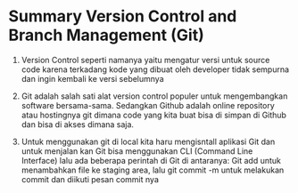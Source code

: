 # Summary Version Control and Branch Management (Git)

1. Version Control seperti namanya yaitu mengatur versi untuk source code karena terkadang kode yang dibuat oleh developer tidak sempurna dan ingin kembali ke versi sebelumnya

2. Git adalah salah sati alat version control populer untuk mengembangkan software bersama-sama. Sedangkan Github adalah online repository atau hostingnya git dimana code yang kita buat bisa di simpan di Github dan bisa di akses dimana saja.

3. Untuk menggunakan git di local kita haru mengisntall aplikasi Git dan untuk menjalan kan Git bisa menggunakan CLI (Command Line Interface) lalu ada beberapa perintah di Git di antaranya: Git add untuk menambahkan file ke staging area, lalu git commit -m untuk melakukan commit dan diikuti pesan commit nya
